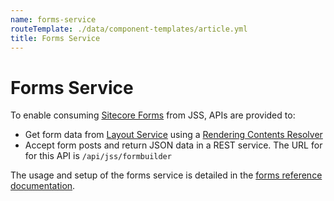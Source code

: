 ```yaml
---
name: forms-service
routeTemplate: ./data/component-templates/article.yml
title: Forms Service
---
```


# Forms Service

To enable consuming [Sitecore Forms](https://doc.sitecore.com/users/91/sitecore-experience-platform/en/introducing-sitecore-forms.html) from JSS, APIs are provided to:

* Get form data from [Layout Service](/docs/fundamentals/services/layout-service) using a [Rendering Contents Resolver](/docs/techniques/extending-layout-service/layoutservice-rendering-contents)
* Accept form posts and return JSON data in a REST service. The URL for for this API is `/api/jss/formbuilder`

The usage and setup of the forms service is detailed in the [forms reference documentation](/docs/techniques/forms).

